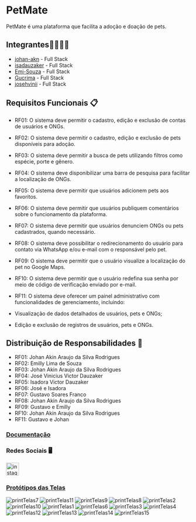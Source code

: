 # PetMate
PetMate é uma plataforma que facilita a adoção e doação de pets.

## Integrantes👨‍💻👩‍💻
- [johan-akn](https://github.com/johan-akn) - Full Stack
- [isadauzaker](https://github.com/isadauzaker) - Full Stack
- [Emi-Souza](https://github.com/Emi-Souza) - Full Stack
- [Gucrima](https://github.com/Gucrima) - Full Stack
- [josehvinii](https://github.com/josehvinii) - Full Stack

## Requisitos Funcionais 📋

- RF01: O sistema deve permitir o cadastro, edição e exclusão de contas de usuários e ONGs.

- RF02: O sistema deve permitir o cadastro, edição e exclusão de pets disponíveis para adoção.

- RF03: O sistema deve permitir a busca de pets utilizando filtros como espécie, porte e gênero.

- RF04: O sistema deve disponibilizar uma barra de pesquisa para facilitar a localização de ONGs.

- RF05: O sistema deve permitir que usuários adicionem pets aos favoritos.

- RF06: O sistema deve permitir que usuários publiquem comentários sobre o funcionamento da plataforma.

- RF07: O sistema deve permitir que usuários denunciem ONGs ou pets cadastrados, quando necessário.

- RF08: O sistema deve possibilitar o redirecionamento do usuário para contato via WhatsApp e/ou e-mail com o responsável pelo pet.

- RF09: O sistema deve permitir que o usuário visualize a localização do pet no Google Maps.

- RF10: O sistema deve permitir que o usuário redefina sua senha por meio de código de verificação enviado por e-mail.

- RF11: O sistema deve oferecer um painel administrativo com funcionalidades de gerenciamento, incluindo:
 - Visualização de dados detalhados de usuários, pets e ONGs;
 - Edição e exclusão de registros de usuários, pets e ONGs. 



## Distribuição de Responsabilidades 📝

- RF01: Johan Akin Araujo da Silva Rodrigues
- RF02: Emilly Lima de Souza
- RF03: Johan Akin Araujo da Silva Rodrigues
- RF04: José Vinicius Victor Dauzaker
- RF05: Isadora Victor Dauzaker
- RF06: José e Isadora
- RF07: Gustavo Soares Franco
- RF08: Johan Akin Araujo da Silva Rodrigues
- RF09: Gustavo e Emilly
- RF10: Johan Akin Araujo da Silva Rodrigues
- RF11: Gustavo e Johan
  
### [Documentação](https://docs.google.com/document/d/1TBU8-_BPHwepaxgek6Jtyi0G4E04BuEELcBfpENMvl4/edit?tab=t.0)
### Redes Sociais 🖥️
<a href="https://www.instagram.com/petmate_projeto/"><img src="https://img.shields.io/static/v1?message=Instagram&logo=instagram&label=&color=E4405F&logoColor=white&labelColor=&style=for-the-badge" height="35" alt="instagram logo"  /></a>

### [Protótipos das Telas](https://www.figma.com/design/YRC8YzLZYwYbdF6OqDJS6x/SA-PETMATE?node-id=0-1&p=f&t=5ulL8xjbUlvHqR8s-0)
![printTelas7](./LinksPostagens/printsTelaSA3/pagina-ongs-petmate.png)
![printTelas11](./LinksPostagens/printsTelaSA3/pagina-adocao-petmate.png)
![printTelas9](./LinksPostagens/printsTelaSA3/pagina-comentarios-petmate.png)
![printTelas8](./LinksPostagens/printsTelaSA3/pagina-favoritos-petmate.png)
![printTelas2](./LinksPostagens/printsTelaSA3/tela-inicio-petmate.png)
![printTelas10](./LinksPostagens/printsTelaSA3/pagina-cadastro-ong-petmate.png)
![printTelas1](./LinksPostagens/printsTelaSA3/tela-login-petmate.png)
![printTelas6](./LinksPostagens/printsTelaSA3/pagina-perfil-ong.png)
![printTelas3](./LinksPostagens/printsTelaSA3/tela-cadastro-petmate.png)
![printTelas4](./LinksPostagens/printsTelaSA3/pagina-perfil-usuario.png)
![printTelas12](./LinksPostagens/printsTelaSA3/dash-board-petmate.png)
![printTelas13](./LinksPostagens/printsTelaSA3/dashboard-ongs.png)
![printTelas14](./LinksPostagens/printsTelaSA3/dashboard-pet.png)
![printTelas15](./LinksPostagens/printsTelaSA3/)
